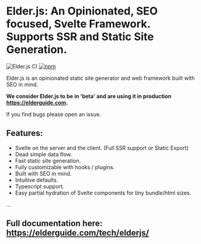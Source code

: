 # Elder.js: An Opinionated, SEO focused, Svelte Framework. Supports SSR and Static Site Generation.

![Elder.js CI](https://github.com/Elderjs/elderjs/workflows/Elder.js%20CI/badge.svg)
[![npm](https://img.shields.io/npm/v/@elderjs/elderjs.svg)](https://www.npmjs.com/package/@elderjs/elderjs)

Elder.js is an opinionated static site generator and web framework built with SEO in mind.

**We consider Elder.js to be in 'beta' and are using it in production https://elderguide.com.**

If you find bugs please open an issue.

## Features:
* Svelte on the server and the client. (Full SSR support or Static Export)
* Dead simple data flow.
* Fast static site generation.
* Fully customizable with hooks / plugins.
* Built with SEO in mind.
* Intuitive defaults.
* Typescript support.
* Easy partial hydration of Svelte components for tiny bundle/html sizes.


...


## Full documentation here: https://elderguide.com/tech/elderjs/
